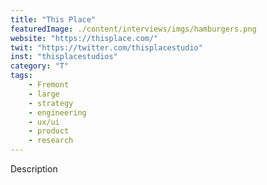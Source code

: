 ```yaml
---
title: "This Place"
featuredImage: ./content/interviews/imgs/hamburgers.png
website: "https://thisplace.com/"
twit: "https://twitter.com/thisplacestudio"
inst: "thisplacestudios"
category: "T"
tags:
    - Fremont
    - large
    - strategy
    - engineering
    - ux/ui
    - product
    - research
---
```


Description
